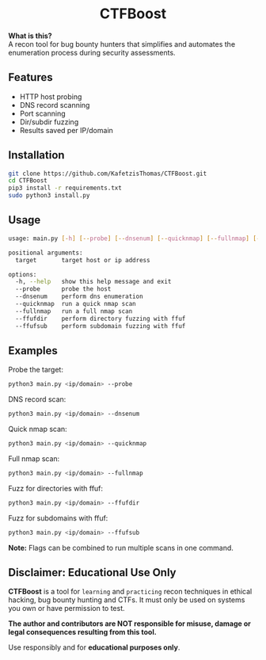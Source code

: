 <h1 align="center">CTFBoost</h1>

**What is this?**  
A recon tool for bug bounty hunters that simplifies and automates the enumeration process during security assessments.

## Features

* HTTP host probing
* DNS record scanning
* Port scanning
* Dir/subdir fuzzing
* Results saved per IP/domain

## Installation

```bash
git clone https://github.com/KafetzisThomas/CTFBoost.git
cd CTFBoost
pip3 install -r requirements.txt
sudo python3 install.py
```

## Usage

```bash
usage: main.py [-h] [--probe] [--dnsenum] [--quicknmap] [--fullnmap] [--ffufdir] [--ffufsub] target

positional arguments:
  target       target host or ip address

options:
  -h, --help   show this help message and exit
  --probe      probe the host
  --dnsenum    perform dns enumeration
  --quicknmap  run a quick nmap scan
  --fullnmap   run a full nmap scan
  --ffufdir    perform directory fuzzing with ffuf
  --ffufsub    perform subdomain fuzzing with ffuf
```

## Examples

Probe the target:
```bash
python3 main.py <ip/domain> --probe
```

DNS record scan:
```bash
python3 main.py <ip/domain> --dnsenum
```

Quick nmap scan:
```bash
python3 main.py <ip/domain> --quicknmap
```

Full nmap scan:
```bash
python3 main.py <ip/domain> --fullnmap
```

Fuzz for directories with ffuf:
```bash
python3 main.py <ip/domain> --ffufdir
```

Fuzz for subdomains with ffuf:
```bash
python3 main.py <ip/domain> --ffufsub
```

**Note:** Flags can be combined to run multiple scans in one command.

## Disclaimer: Educational Use Only

**CTFBoost** is a tool for `learning` and `practicing` recon techniques in ethical hacking, bug bounty hunting and CTFs. It must only be used on systems you own or have permission to test.

**The author and contributors are NOT responsible for misuse, damage or legal consequences resulting from this tool.**

Use responsibly and for **educational purposes only**.
